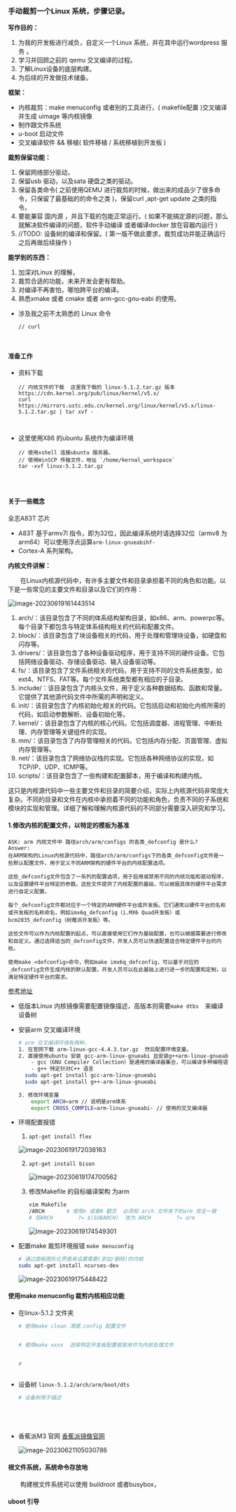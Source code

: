 ### 手动裁剪一个Linux 系统，步骤记录。

**写作目的：**

1. 为我的开发板进行减负，自定义一个Linux 系统，并在其中运行wordpress 服务 。
2. 学习并回顾之前的 qemu 交叉编译的过程。
3. 了解Linux设备的底层构建。
4. 为后续的开发做技术储备。



**框架：**

- 内核裁剪：make menuconfig 或者别的工具进行，( makefile配置 )交叉编译并生成 uimage 等内核镜像
- 制作跟文件系统
- u-boot 启动文件
- 交叉编译软件 && 移植( 软件移植 / 系统移植到开发板 )



**裁剪保留功能：**

1. 保留网络部分驱动，
2. 保留usb 驱动，以及sata 硬盘之类的驱动。
3. 保留各类命令( 之前使用QEMU 进行裁剪的时候，做出来的成品少了很多命令，只保留了最基础的的命令之类 )，保留curl ,apt-get update 之类的指令。
4. 要能兼容 国内源 ，并且下载的包能正常运行。( 如果不能搞定源的问题，那么就解决软件编译的问题，软件手动编译 或者编译docker 放在容器内运行 )
5. //TODO: 设备树的编译和保留。( 第一版不做此要求，裁剪成功并能正确运行之后再做后续操作 )



**能学到的东西：**

1. 加深对Linux 的理解，
2. 裁剪合适的功能，未来开发会更有帮助。
3. 对编译不再害怕，哪怕跨平台的编译。
4. 熟悉xmake 或者 cmake 或者 arm-gcc-gnu-eabi 的使用。



- 涉及我之前不太熟悉的 Linux 命令

  ```sh
  // curl 
  
  
  
  
  ```

  





#### 准备工作

- 资料下载

  ```shell
  // 内核文件的下载  这里我下载的 linux-5.1.2.tar.gz 版本
  https://cdn.kernel.org/pub/linux/kernel/v5.x/
  curl https://mirrors.ustc.edu.cn/kernel.org/linux/kernel/v5.x/linux-5.1.2.tar.gz | tar xvf -
  
  
  
  ```

  



- 这里使用X86 的ubuntu 系统作为编译环境

  ```shell
  // 使用xshell 连接ubuntu 服务器。
  // 使用WinSCP 传输文件，地址 `/home/kernal_workspace`
  tar -xvf linux-5.1.2.tar.gz
  
  
  
  
  ```

  







#### 关于一些概念

全志A83T 芯片

- A83T 基于armv7l 指令，即为32位，因此编译系统时请选择32位（armv8 为arm64）可以使用浮点运算`arm-linux-gnueabihf-`
- Cortex-A 系列架构。 



**内核文件讲解：**

&emsp;&emsp;在Linux内核源代码中，有许多主要文件和目录承担着不同的角色和功能。以下是一些常见的主要文件和目录以及它们的作用：

![image-20230619161443514](https://raw.githubusercontent.com/MR-liao-955/Notes/main/img/202306201648932.png)

1. arch/：该目录包含了不同的体系结构架构目录，如x86、arm、powerpc等。每个目录下都包含与特定体系结构相关的代码和配置文件。
2. block/：该目录包含了块设备相关的代码，用于处理和管理块设备，如硬盘和闪存等。
3. drivers/：该目录包含了各种设备驱动程序，用于支持不同的硬件设备。它包括网络设备驱动、存储设备驱动、输入设备驱动等。
4. fs/：该目录包含了文件系统相关的代码，用于支持不同的文件系统类型，如ext4、NTFS、FAT等。每个文件系统类型都有相应的子目录。
5. include/：该目录包含了内核头文件，用于定义各种数据结构、函数和常量。它提供了其他源代码文件中所需的声明和定义。
6. init/：该目录包含了内核初始化相关的代码。它包括启动和初始化内核所需的代码，如启动参数解析、设备初始化等。
7. kernel/：该目录包含了内核的核心代码。它包括调度器、进程管理、中断处理、内存管理等关键组件的实现。
8. mm/：该目录包含了内存管理相关的代码。它包括内存分配、页面管理、虚拟内存管理等。
9. net/：该目录包含了网络协议栈的实现。它包括各种网络协议的实现，如TCP/IP、UDP、ICMP等。
10. scripts/：该目录包含了一些构建和配置脚本，用于编译和构建内核。

这只是内核源代码中一些主要文件和目录的简要介绍，实际上内核源代码非常庞大复杂。不同的目录和文件在内核中承担着不同的功能和角色，负责不同的子系统和模块的实现和管理。详细了解和理解内核源代码的不同部分需要深入研究和学习。







#### 1.修改内核的配置文件，以特定的模板为基准

```
ASK: arm 内核文件中 路径arch/arm/configs 的各类_defconfig 是什么?
Answer:
在ARM架构的Linux内核源代码中，路径arch/arm/configs下的各类_defconfig文件是一些默认配置文件，用于定义不同ARM架构的硬件平台的内核配置选项。

这些_defconfig文件包含了一系列的配置选项，用于启用或禁用不同的内核功能和驱动程序，以及设置硬件平台特定的参数。这些文件提供了内核配置的基础，可以根据具体的硬件平台需求进行自定义配置。

每个_defconfig文件都对应于一个特定的ARM硬件平台或开发板。它们通常以硬件平台的名称或开发板的名称命名，例如imx6q_defconfig（i.MX6 Quad开发板）或bcm2835_defconfig（树莓派开发板）等。

这些文件可以作为内核配置的起点，可以直接使用它们作为基础配置，也可以根据需要进行修改和自定义。通过选择适当的_defconfig文件，开发人员可以快速配置适合特定硬件平台的内核。

使用make <defconfig>命令，例如make imx6q_defconfig，可以基于对应的_defconfig文件生成内核的默认配置。开发人员可以在此基础上进行进一步的配置和定制，以满足特定硬件平台的需求。
```

[参考地址](https://anriku.top/2018/12/24/%E6%B2%A1%E5%BC%80%E5%8F%91%E6%9D%BF%E5%81%9ALinux%E5%B5%8C%E5%85%A5%E5%BC%8F%E5%BC%80%E5%8F%91-%E8%99%9A%E6%8B%9F%E6%9C%BA%E6%90%9E%E5%AE%9A%E4%B8%80%E5%88%87/)

- 低版本Linux 内核镜像需要配置镜像描述，高版本则需要` make dtbs `&emsp;来编译设备树



- 安装arm 交叉编译环境

  ```bash
  # arm 交叉编译环境有两种，
  1. 在官网下载 arm-linux-gcc-4.4.3.tar.gz  然后配置环境变量。
  2. 直接使用ubuntu 安装 gcc-arm-linux-gnueabi 且安装g++arm-linux-gnueabi
      - gcc（GNU Compiler Collection）是通用的编译器集合，可以编译多种编程语言，包括C、C++、Objective-C、Fortran等。它是C语言的编译器前端。
      - g++ 特定针对C++ 语言
  	sudo apt-get install gcc-arm-linux-gnueabi
  	sudo apt-get install g++-arm-linux-gnueabi 
  	
  3. 修改环境变量
      export ARCH=arm // 说明是arm体系 
      export CROSS_COMPILE=arm-linux-gnueabi- // 使用的交叉编译器
  
  
  ```



- 环境配置报错 

  1. `apt-get install flex`

  ![image-20230619172038163](https://raw.githubusercontent.com/MR-liao-955/Notes/main/img/202306201648933.png)

  2. `apt-get install bison`

     ![image-20230619174700562](https://raw.githubusercontent.com/MR-liao-955/Notes/main/img/202306201648934.png)

  3. 修改Makefile 的目标编译架构 为arm 

     ```bash
     vim Makefile
     /ARCH       # 使用n 或者N 翻页  必须和 arch 文件夹下的arm 完全一致
     # 将ARCH        ?= $(SUBARCH)  改为 ARCH        ?= arm
     ```

     ![image-20230619174549301](https://raw.githubusercontent.com/MR-liao-955/Notes/main/img/202306201648935.png)

     

- 配置make 裁剪环境报错  `make menuconfig`

  ```bash
  # 通过面板图形化界面来设置需要(添加/删除)的内核
  sudo apt-get install ncurses-dev
  
  ```

  ![image-20230619175448422](https://raw.githubusercontent.com/MR-liao-955/Notes/main/img/202306201648936.png)



#### 使用make menuconfig 裁剪内核相应功能

- 在linux-5.1.2 文件夹

  ```bash
  # 使用make clean 清理.config 配置文件
  
  
  # 使用make xxxx  选择特定开发板配置框架来作为内核处理文件
  
  
  # 
  
  
  
  ```

  



- 设备树 `linux-5.1.2/arch/arm/boot/dts `

  ```bash
  # 设备树用于描述
  
  
  
  
  
  
  ```

  

- 香蕉派M3 官网  [香蕉派镜像官网](https://wiki.banana-pi.org/Banana_Pi_BPI-M3#Image_Release)

  ![image-20230621105030786](E:/%E6%96%87%E6%A1%A3/GitHub%E7%AC%94%E8%AE%B0/Notes/%E6%8A%98%E8%85%BE%E7%AC%94%E8%AE%B0/arm_linux%20%E8%A3%81%E5%89%AA%E5%9C%A8%E9%A6%99%E8%95%89%E6%B4%BE%E5%BC%80%E5%8F%91%E6%9D%BF%E8%BF%90%E8%A1%8C.assets/image-20230621105030786.png)





#### 根文件系统，系统命令存放地

&emsp;&emsp;构建根文件系统可以使用 buildroot  或者busybox，











#### uboot 引导









































































